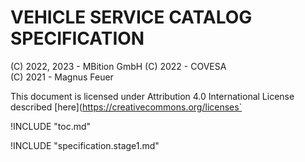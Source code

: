 # VEHICLE SERVICE CATALOG SPECIFICATION

(C) 2022, 2023 - MBition GmbH
(C) 2022 - COVESA  
(C) 2021 - Magnus Feuer  

This document is licensed under Attribution 4.0 International License described [here](https://creativecommons.org/licenses`

<!-- Heading and TOC -->
!INCLUDE "toc.md"

<!-- Features and introduction -->
!INCLUDE "specification.stage1.md"
